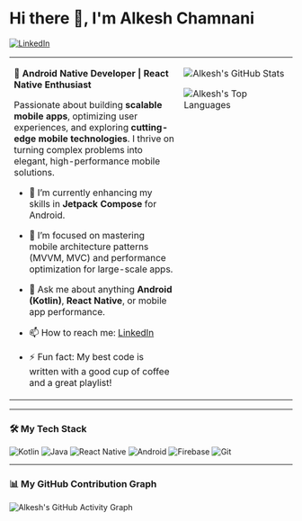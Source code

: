 # Hi there 👋, I'm Alkesh Chamnani

<a href="https://www.linkedin.com/in/alkesh-chamnani-2b221259/"><img src="https://img.shields.io/badge/LinkedIn-0A66C2?style=for-the-badge&logo=linkedin&logoColor=white" alt="LinkedIn"></a>
<table>
  <tr>
    <td valign="top" width="60%">
      
**🚀 Android Native Developer | React Native Enthusiast**

Passionate about building **scalable mobile apps**, optimizing user experiences, and exploring **cutting-edge mobile technologies**. I thrive on turning complex problems into elegant, high-performance mobile solutions.

- 🔭 I’m currently enhancing my skills in **Jetpack Compose** for Android.
- 🌱 I’m focused on mastering mobile architecture patterns (MVVM, MVC) and performance optimization for large-scale apps.
- 💬 Ask me about anything **Android (Kotlin)**, **React Native**, or mobile app performance.
- 📫 How to reach me: [LinkedIn](https://www.linkedin.com/in/alkesh-chamnani-2b221259/)
- ⚡ Fun fact: My best code is written with a good cup of coffee and a great playlist!

    </td>
    <td valign="top" width="40%">

    ![Alkesh's GitHub Stats](https://github-readme-stats.vercel.app/api?username=AlkeshChamnani&show_icons=true&theme=react-dark&include_all_commits=true&count_private=true)
    
    ![Alkesh's Top Languages](https://github-readme-stats.vercel.app/api/top-langs/?username=AlkeshChamnani&layout=compact&theme=react-dark&langs_count=8)

    </td>
  </tr>
</table>

---

### 🛠️ My Tech Stack

![Kotlin](https://img.shields.io/badge/Kotlin-FF5722?style=for-the-badge&logo=kotlin&logoColor=white)
![Java](https://img.shields.io/badge/Java-007396?style=for-the-badge&logo=java&logoColor=white)
![React Native](https://img.shields.io/badge/React_Native-61DAFB?style=for-the-badge&logo=react&logoColor=black)
![Android](https://img.shields.io/badge/Android-3DDC84?style=for-the-badge&logo=android&logoColor=white)
![Firebase](https://img.shields.io/badge/Firebase-FFCA28?style=for-the-badge&logo=firebase&logoColor=black)
![Git](https://img.shields.io/badge/Git-F05032?style=for-the-badge&logo=git&logoColor=white)

---

### 📊 My GitHub Contribution Graph

![Alkesh's GitHub Activity Graph](https://github-readme-activity-graph.vercel.app/graph?username=AlkeshChamnani&theme=react-dark&hide_border=false)
